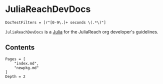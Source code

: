 # JuliaReachDevDocs

```@meta
DocTestFilters = [r"[0-9\.]+ seconds \(.*\)"]
```

`JuliaReachDevDocs` is a [Julia](http://julialang.org) for the JuliaReach org
developer's guidelines.

## Contents

```@contents
Pages = [
    "index.md",
    "newpkg.md"
]
Depth = 2
```
